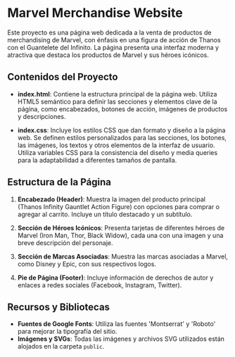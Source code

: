 # Marvel Merchandise Website

Este proyecto es una página web dedicada a la venta de productos de merchandising de Marvel, con énfasis en una figura de acción de Thanos con el Guantelete del Infinito. La página presenta una interfaz moderna y atractiva que destaca los productos de Marvel y sus héroes icónicos.

## Contenidos del Proyecto

- **index.html**: Contiene la estructura principal de la página web. Utiliza HTML5 semántico para definir las secciones y elementos clave de la página, como encabezados, botones de acción, imágenes de productos y descripciones.
  
- **index.css**: Incluye los estilos CSS que dan formato y diseño a la página web. Se definen estilos personalizados para las secciones, los botones, las imágenes, los textos y otros elementos de la interfaz de usuario. Utiliza variables CSS para la consistencia del diseño y media queries para la adaptabilidad a diferentes tamaños de pantalla.

## Estructura de la Página

1. **Encabezado (Header)**: Muestra la imagen del producto principal (Thanos Infinity Gauntlet Action Figure) con opciones para comprar o agregar al carrito. Incluye un título destacado y un subtítulo.

2. **Sección de Héroes Icónicos**: Presenta tarjetas de diferentes héroes de Marvel (Iron Man, Thor, Black Widow), cada una con una imagen y una breve descripción del personaje.

3. **Sección de Marcas Asociadas**: Muestra las marcas asociadas a Marvel, como Disney y Epic, con sus respectivos logos.

4. **Pie de Página (Footer)**: Incluye información de derechos de autor y enlaces a redes sociales (Facebook, Instagram, Twitter).

## Recursos y Bibliotecas

- **Fuentes de Google Fonts**: Utiliza las fuentes 'Montserrat' y 'Roboto' para mejorar la tipografía del sitio.
- **Imágenes y SVGs**: Todas las imágenes y archivos SVG utilizados están alojados en la carpeta `public`.
